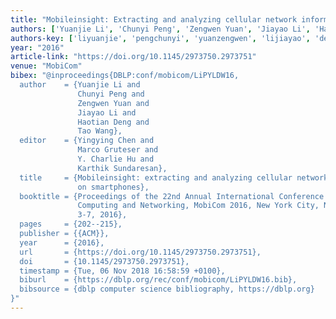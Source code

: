 ```yaml
---
title: "Mobileinsight: Extracting and analyzing cellular network information on smartphones"
authors: ['Yuanjie Li', 'Chunyi Peng', 'Zengwen Yuan', 'Jiayao Li', 'Haotian Deng', 'Tao Wang']
authors-key: ['liyuanjie', 'pengchunyi', 'yuanzengwen', 'lijiayao', 'denghaotian', 'wangtao']
year: "2016"
article-link: "https://doi.org/10.1145/2973750.2973751"
venue: "MobiCom"
bibex: "@inproceedings{DBLP:conf/mobicom/LiPYLDW16,
  author    = {Yuanjie Li and
               Chunyi Peng and
               Zengwen Yuan and
               Jiayao Li and
               Haotian Deng and
               Tao Wang},
  editor    = {Yingying Chen and
               Marco Gruteser and
               Y. Charlie Hu and
               Karthik Sundaresan},
  title     = {Mobileinsight: extracting and analyzing cellular network information
               on smartphones},
  booktitle = {Proceedings of the 22nd Annual International Conference on Mobile
               Computing and Networking, MobiCom 2016, New York City, NY, USA, October
               3-7, 2016},
  pages     = {202--215},
  publisher = {{ACM}},
  year      = {2016},
  url       = {https://doi.org/10.1145/2973750.2973751},
  doi       = {10.1145/2973750.2973751},
  timestamp = {Tue, 06 Nov 2018 16:58:59 +0100},
  biburl    = {https://dblp.org/rec/conf/mobicom/LiPYLDW16.bib},
  bibsource = {dblp computer science bibliography, https://dblp.org}
}"
---
```

